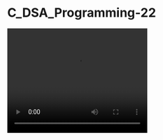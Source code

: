 # C_DSA_Programming-22
<video width="320" height="240" controls>
  <source src="Sorting in C/23.Let's Code Recursive Merge Sort.mp4" type="video/mp4">
 
  Your browser does not support the video tag.
</video>
